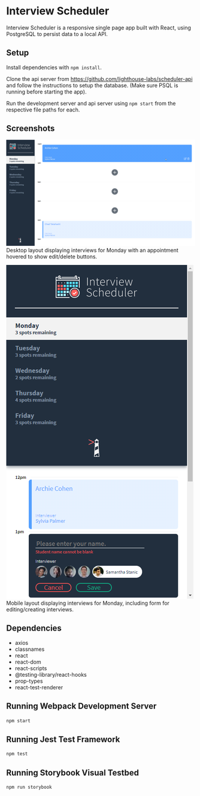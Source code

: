 # Interview Scheduler

Interview Scheduler is a responsive single page app built with React,
using PostgreSQL to persist data to a local API.

## Setup

Install dependencies with `npm install`.

Clone the api server from https://github.com/lighthouse-labs/scheduler-api and follow the instructions to setup the database.
(Make sure PSQL is running before starting the app).

Run the development server and api server using `npm start` from the respective file paths for each.

## Screenshots

!["Desktop View"](https://github.com/Rdmptn/scheduler/blob/master/docs/desktop-view.png?raw=true)  
Desktop layout displaying interviews for Monday with an appointment hovered to show edit/delete buttons.

!["Mobile View"](https://github.com/Rdmptn/scheduler/blob/master/docs/mobile-view.png?raw=true)   
Mobile layout displaying interviews for Monday, including form for editing/creating interviews.


## Dependencies

- axios
- classnames
- react
- react-dom
- react-scripts
- @testing-library/react-hooks
- prop-types
- react-test-renderer

## Running Webpack Development Server

```sh
npm start
```

## Running Jest Test Framework

```sh
npm test
```

## Running Storybook Visual Testbed

```sh
npm run storybook
```

